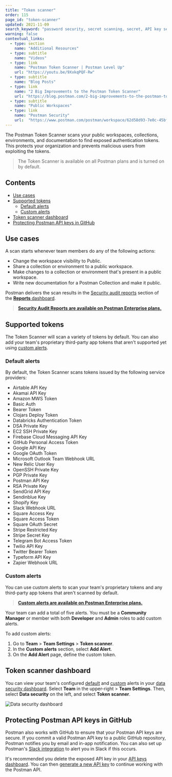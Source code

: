 ```yaml
---
title: "Token scanner"
order: 115
page_id: "token-scanner"
updated: 2021-11-09
search_keyword: "password security, secret scanning, secret, API key security"
warning: false
contextual_links:
  - type: section
    name: "Additional Resources"
  - type: subtitle
    name: "Videos"
  - type: link
    name: "Postman Token Scanner | Postman Level Up"
    url: "https://youtu.be/9XxkqPQF-Rw"
  - type: subtitle
    name: "Blog Posts"
  - type: link
    name: "2 Big Improvements to the Postman Token Scanner"
    url: "https://blog.postman.com/2-big-improvements-to-the-postman-token-scanner/"
  - type: subtitle
    name: "Public Workspaces"
  - type: link
    name: "Postman Security"
    url:  "https://www.postman.com/postman/workspace/62d58d93-7e0c-45bf-9daa-cc8e531fc344"
---
```


The Postman Token Scanner scans your public workspaces, collections, environments, and documentation to find exposed authentication tokens. This protects your organization and prevents malicious users from exploiting the tokens.

> The Token Scanner is available on all Postman plans and is turned on by default.

## Contents

* [Use cases](#use-cases)
* [Supported tokens](#supported-tokens)
    * [Default alerts](#default-alerts)
    * [Custom alerts](#custom-alerts)
* [Token scanner dashboard](#token-scanner-dashboard)
* [Protecting Postman API keys in GitHub](#protecting-postman-api-keys-in-github)

## Use cases

A scan starts whenever team members do any of the following actions:

* Change the workspace visibility to Public.
* Share a collection or environment to a public workspace.
* Make changes to a collection or environment that's present in a public workspace.
* Write new documentation for a Postman Collection and make it public.

Postman delivers the scan results in the [Security audit reports](/docs/reports/security-audit-reports/) section of the [**Reports** dashboard](/docs/reports/reports-overview/).

> **[Security Audit Reports are available on Postman Enterprise plans.](https://www.postman.com/pricing/)**

## Supported tokens

The Token Scanner will scan a variety of tokens by default. You can also add your team's proprietary third-party app tokens that aren't supported yet using [custom alerts](#custom-alerts).

### Default alerts

By default, the Token Scanner scans tokens issued by the following service providers:

* Airtable API Key
* Akamai API Key
* Amazon MWS Token
* Basic Auth
* Bearer Token
* Clojars Deploy Token
* Databricks Authentication Token
* DSA Private Key
* EC2 SSH Private Key
* Firebase Cloud Messaging API Key
* GitHub Personal Access Token
* Google API Key
* Google OAuth Token
* Microsoft Outlook Team Webhook URL
* New Relic User Key
* OpenSSH Private Key
* PGP Private Key
* Postman API Key
* RSA Private Key
* SendGrid API Key
* Sendinblue Key
* Shopify Key
* Slack Webhook URL
* Square Access Key
* Square Access Token
* Square OAuth Secret
* Stripe Restricted Key
* Stripe Secret Key
* Telegram Bot Access Token
* Twilio API Key
* Twitter Bearer Token
* Typeform API Key
* Zapier Webhook URL

### Custom alerts

You can use custom alerts to scan your team's proprietary tokens and any third-party app tokens that aren't scanned by default.

> **[Custom alerts are available on Postman Enterprise plans.](https://www.postman.com/pricing/)**

Your team can add a total of five alerts. You must be a **Community Manager** or member with both **Developer** and **Admin** roles to add custom alerts.

To add custom alerts:

1. Go to **Team** > **Team Settings** > **Token scanner**.
2. In the **Custom alerts** section, select **Add Alert**.
3. On the **Add Alert** page, define the custom token.

## Token scanner dashboard

You can view your team's configured [default](#default-alerts) and [custom](#custom-alerts) alerts in your [data security dashboard](https://go.postman.co/settings/team/token-scanner). Select **Team** in the upper-right > **Team Settings**. Then, select **Data security** on the left, and select **Token scanner**.

<img alt="Data security dashboard" src="https://assets.postman.com/postman-docs/data-security-dashboard.jpg"/>

## Protecting Postman API keys in GitHub

Postman also works with GitHub to ensure that your Postman API keys are secure. If you commit a valid Postman API key to a public GitHub repository, Postman notifies you by email and in-app notification. You can also set up Postman's [Slack integration](/docs/integrations/available-integrations/slack/) to alert you in Slack if this occurs.

It's recommended you delete the exposed API key in your [API keys dashboard](https://go.postman.co/settings/me/api-keys). You can then [generate a new API key](/docs/developer/intro-api/#generating-a-postman-api-key) to continue working with the Postman API.
